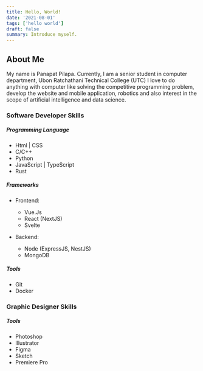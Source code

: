 ```yaml
---
title: Hello, World!
date: '2021-08-01'
tags: ['hello world']
draft: false
summary: Introduce myself.
---
```


## About Me

My name is Panapat Pilapa.
Currently, I am a senior student in computer department, Ubon Ratchathani Technical College (UTC)
I love to do anything with computer like solving the competitive programming problem, develop the website and mobile application, robotics and also interest in the scope of artificial intelligence and data science.

### Software Developer Skills

##### Programming Language

- Html | CSS
- C/C++
- Python
- JavaScript | TypeScript
- Rust

##### Frameworks

- Frontend:

  - Vue.Js
  - React (NextJS)
  - Svelte

- Backend:

  - Node (ExpressJS, NestJS)
  - MongoDB

##### Tools

- Git
- Docker

### Graphic Designer Skills

##### Tools

- Photoshop
- Illustrator
- Figma
- Sketch
- Premiere Pro
